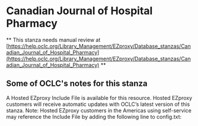 # Canadian Journal of Hospital Pharmacy
** This stanza needs manual review at [https://help.oclc.org/Library_Management/EZproxy/Database_stanzas/Canadian_Journal_of_Hospital_Pharmacy](https://help.oclc.org/Library_Management/EZproxy/Database_stanzas/Canadian_Journal_of_Hospital_Pharmacy) **

## Some of OCLC's notes for this stanza

A Hosted EZproxy Include File is available for this resource. Hosted EZproxy customers will receive automatic updates with OCLC&rsquo;s latest version of this stanza. Note: Hosted EZproxy customers in the Americas using self-service may reference the Include File by adding the following line to config.txt:

&nbsp;

&nbsp;
